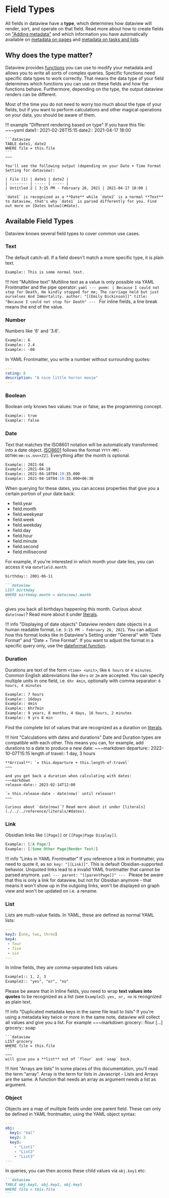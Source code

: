 # Field Types

All fields in dataview have a **type**, which determines how dataview will render, sort, and operate on that field.
Read more about how to create fields on ["Adding metadata"](add-metadata.md) and which information you have automatically available on [metadata on pages](./metadata-pages.md) and [metadata on tasks and lists](./metadata-tasks.md).

## Why does the type matter?

Dataview provides [functions](../reference/functions.md) you can use to modify your metadata and allows you to write all sorts of complex queries. Specific functions need specific data types to work correctly. That means the data type of your field determines which functions you can use on these fields and how the functions behave. Furthermore, depending on the type, the output dataview renders can be different.

Most of the time you do not need to worry too much about the type of your fields, but if you want to perform calculations and other magical operations on your data, you should be aware of them.

!!! example "Different rendering based on type"
    If you have this file:
    ~~~yaml
    date1:: 2021-02-26T15:15
    date2:: 2021-04-17 18:00

    ```dataview
    TABLE date1, date2
    WHERE file = this.file
    ```
    ~~~

    You'll see the following output (depending on your Date + Time Format Setting for dataview): 

    | File (1) | date1 | date2 |
    | -------- | ----- | ----- |
    | Untitled 2 | 3:15 PM - February 26, 2021 | 2021-04-17 18:00 |

    `date1` is recognized as a **Date** while `date2` is a normal **Text** to dataview, that's why `date1` is parsed differently for you. Find out more on [Dates below](#date). 

## Available Field Types

Dataview knows several field types to cover common use cases.

### Text

The default catch-all. If a field doesn't match a more specific type, it is plain text.

```markdown
Example:: This is some normal text.
```

!!! hint "Multiline text"
    Multiline text as a value is only possible via YAML Frontmatter and the pipe operator:
    ```yaml
    ---
    poem: |
      Because I could not stop for Death,
      He kindly stopped for me;
      The carriage held but just ourselves
      And Immortality.
    author: "[[Emily Dickinson]]"
    title: "Because I could not stop for Death"
    ---
    ```
    For inline fields, a line break means the end of the value. 

### Number

Numbers like '6' and '3.6'.
```markdown
Example:: 6
Example:: 2.4
Example:: -80
```

In YAML Frontmatter, you write a number without surrounding quotes: 

```yaml
---
rating: 8
description: "A nice little horror movie"
---
```

### Boolean

Boolean only knows two values: true or false, as the programming concept.

```markdown
Example:: true
Example:: false
```

### Date

Text that matches the ISO8601 notation will be automatically transformed into a date object. [ISO8601](https://en.wikipedia.org/wiki/ISO_8601) follows the format `YYYY-MM[-DDTHH:mm:ss.nnn+ZZ]`. Everything after the month is optional.
    
```markdown
Example:: 2021-04 
Example:: 2021-04-18
Example:: 2021-04-18T04:19:35.000
Example:: 2021-04-18T04:19:35.000+06:30
```

When querying for these dates, you can access properties that give you a certain portion of your date back:

- field.year
- field.month
- field.weekyear
- field.week
- field.weekday
- field.day
- field.hour
- field.minute
- field.second
- field.millisecond

For example, if you're interested in which month your date lies, you can access it via `datefield.month`:

~~~markdown
birthday:: 2001-06-11

```dataview
LIST birthday
WHERE birthday.month = date(now).month
```
~~~

gives you back all birthdays happening this month. Curious about `date(now)`? Read more about it under [literals](./../../reference/literals/#dates).

!!! info "Displaying of date objects"
    Dataview renders date objects in a human readable format, i.e. `3:15 PM - February 26, 2021`. You can adjust how this format looks like in Dataview's Setting under "General" with "Date Format" and "Date + Time Format". If you want to adjust the format in a specific query only, use the [dateformat function](../../reference/functions/#dateformatdatedatetime-string).

### Duration

Durations are text of the form `<time> <unit>`, like `6 hours` or `4 minutes`. Common English abbreviations like
  `6hrs` or `2m` are accepted. You can specify multiple units in one field, i.e. `6hr 4min`, optionally with comma separator: `6 hours, 4 minutes`

```markdown
Example:: 7 hours
Example:: 16days
Example:: 4min
Example:: 6hr7min
Example:: 9 years, 8 months, 4 days, 16 hours, 2 minutes
Example:: 9 yrs 8 min
```

Find the complete list of values that are recognized as a duration on [literals](./../../reference/literals/#durations). 

!!! hint "Calculations with dates and durations"
    Date and Duration types are compatible with each other. This means you can, for example, add durations to a date to produce a new date:
    ~~~markdown
    departure:: 2022-10-07T15:15
    length of travel:: 1 day, 3 hours

    **Arrival**: `= this.departure + this.length-of-travel`
    ~~~

    and you get back a duration when calculating with dates:
    ~~~markdown
    release-date:: 2023-02-14T12:00
      
    `= this.release-date - date(now)` until release!!
    ~~~

    Curious about `date(now)`? Read more about it under [literals](./../../reference/literals/#dates).

### Link

Obsidian links like `[[Page]]` or `[[Page|Page Display]]`.

```markdown
Example:: [[A Page]]
Example:: [[Some Other Page|Render Text]]
```

!!! info "Links in YAML Frontmatter"
    If you reference a link in frontmatter, you need to quote it, as so: `key: "[[Link]]"`. This is default Obsidian-supported behavior. Unquoted links lead to a invalid YAML frontmatter that cannot be parsed anymore. 
    ```yaml
    ---
    parent: "[[parentPage]]"
    ---
    ```
    Please be aware that this is only a link for dataview, but not for Obsidian anymore - that means it won't show up in the outgoing links, won't be displayed on graph view and won't be updated on i.e. a rename.

### List

Lists are multi-value fields. In YAML, these are defined as normal YAML lists: 
```yaml
---
key3: [one, two, three]
key4:
 - four
 - five
 - six
---
```

In inline fields, they are comma-separated lists values:

```markdown
Example1:: 1, 2, 3
Example2:: "yes", "or", "no"
```

Please be aware that in Inline fields, you need to wrap **text values into quotes** to be recognized as a list (see `Example2`). `yes, or, no` is recognized as plain text.

!!! info "Duplicated metadata keys in the same file lead to lists"
    If you're using a metadata key twice or more in the same note, dataview will collect all values and give you a list. For example
    ~~~markdown
    grocery:: flour
    [...]
    grocery:: soap

    ```dataview
    LIST grocery
    WHERE file = this.file
    ```
    ~~~
    will give you a **list** out of `flour` and `soap` back.

!!! hint "Arrays are lists"
    In some places of this documentation, you'll read the term "array". Array is the term for lists in Javascript - Lists and Arrays are the same. A function that needs an array as argument needs a list as argument.

### Object

Objects are a map of multiple fields under one parent field. These can only be defined in YAML frontmatter, using the YAML object syntax:
```yaml
---
obj:
  key1: "Val"
  key2: 3
  key3: 
    - "List1"
    - "List2"
    - "List3"
---
```

  In queries, you can then access these child values via `obj.key1` etc:

~~~markdown
```dataview
TABLE obj.key1, obj.key2, obj.key3
WHERE file = this.file
```
~~~
